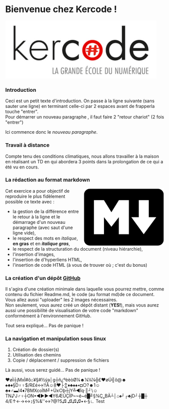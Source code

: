 # Bienvenue chez Kercode !

![Kercode](./kercode.jpg)  

### Introduction

Ceci est un petit texte d'introduction. On passe à la ligne suivante (sans sauter une ligne) en terminant celle-ci
par 2 espaces avant de frapperla touche "entrer".  
Pour démarrer un nouveau paragraphe , il faut faire 2 "retour chariot" (2 fois "entrer")

Ici commence donc le *nouveau paragraphe*.

### Travail à distance  

Compte tenu des conditions climatiques, nous allons travailler à la maison en réalisant un TD en qui abordera 3
points dans la prolongation de ce qui a été vu en cours.

### La rédaction au format markdown  

<img style="float: right;" src="./markdown.png">  

Cet exercice a pour objectif de reproduire le plus fidèlement possible ce
texte avec :

* la gestion de la différence entre le retour à la ligne et le démarrage
d'un nouveau paragraphe (avec saut d'une ligne vide),  
* le respect des mots en *italique*, **en gras** et en ***italique gras***,  
* le respect de la structuration du document (niveau hiérarchie),  
* l'insertion d'images,  
* l'insertion de d'hyperliens HTML,  
* l'insertion de code HTML (à vous de trouver où ; c'est du bonus)

### La création d'un dépôt [GitHub](https://github.com/)

Il s'agira d'une création minimale dans laquelle vous pourrez mettre, comme contenu du fichier Readme.md, le
code (au format md)de ce document. Vous allez aussi "uploader" les 2 images nécessaires.  
Non seulement, vous aurez créé un dépôt distant (**YES!**), mais vous aurez aussi une possibilité de visualisation
de votre code "markdown" conformément à l'environnement GitHub.

Tout sera expliqué... Pas de panique !

### La navigation et manipulation sous linux

1. Création de dossier(s)
2. Utilisation des chemins
3. Copie / déplacement / suppression de fichiers

Là aussi, vous serez guidé... Pas de panique !

♥øÌ┼jMxÌ#ô⌂¥§#½ýa│g┼ñ¿ºèèòØ¼☻¼¼¼╬£♥øÚ╣ô@☻♠♣♦§D♀♀$/R£é↔‼Å☺8♥├↕♦♣♠♠•◘○?☻1☺♣♦♂▬!4♦7BMXcoÌM╝+Üx○þ┼jY╩◄Íq·║┘\☺TN♪J♂♀┼ON•◄►►◄Y6ÆÚÇÍP~~é~é█╝§¾Ç‗BÄ┴│⌂♠┘┌♣jD┘┼█┼ 4/E↑←→↔↨§%&''↔?@?5♫.♫♫♫•←§∟
Test